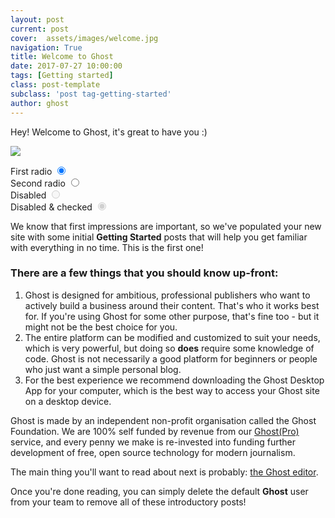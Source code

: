 ```yaml
---
layout: post
current: post
cover:  assets/images/welcome.jpg
navigation: True
title: Welcome to Ghost
date: 2017-07-27 10:00:00
tags: [Getting started]
class: post-template
subclass: 'post tag-getting-started'
author: ghost
---
```


Hey! Welcome to Ghost, it's great to have you :)

<a href="https://transactions.sendowl.com/products/78171691/F309B227/purchase" rel="nofollow"><img src="https://transactions.sendowl.com/assets/external/buy-now.png" /></a><script type="text/javascript" src="https://transactions.sendowl.com/assets/sendowl.js" ></script>

<div class="control-group">
    <label class="control control-radio">
        First radio
            <input type="radio" name="radio" checked="checked" />
        <div class="control_indicator"></div>
    </label>
    <label class="control control-radio">
        Second radio
            <input type="radio" name="radio" />
        <div class="control_indicator"></div>
    </label>
    <label class="control control-radio">
        Disabled
            <input type="radio" name="radio2" disabled="disabled" />
        <div class="control_indicator"></div>
    </label>
    <label class="control control-radio">
        Disabled & checked
            <input type="radio" name="radio2" disabled="disabled" checked="checked" />
        <div class="control_indicator"></div>
    </label>
</div>

We know that first impressions are important, so we've populated your new site with some initial **Getting Started** posts that will help you get familiar with everything in no time. This is the first one!

### There are a few things that you should know up-front:
1. Ghost is designed for ambitious, professional publishers who want to actively build a business around their content. That's who it works best for. If you're using Ghost for some other purpose, that's fine too - but it might not be the best choice for you.
2. The entire platform can be modified and customized to suit your needs, which is very powerful, but doing so **does** require some knowledge of code. Ghost is not necessarily a good platform for beginners or people who just want a simple personal blog.
3. For the best experience we recommend downloading the Ghost Desktop App for your computer, which is the best way to access your Ghost site on a desktop device.


Ghost is made by an independent non-profit organisation called the Ghost Foundation. We are 100% self funded by revenue from our [Ghost(Pro)](https://ghost.org/pricing) service, and every penny we make is re-invested into funding further development of free, open source technology for modern journalism.

The main thing you'll want to read about next is probably: [the Ghost editor](https://demo.ghost.io/the-editor/).

Once you're done reading, you can simply delete the default **Ghost** user from your team to remove all of these introductory posts!
